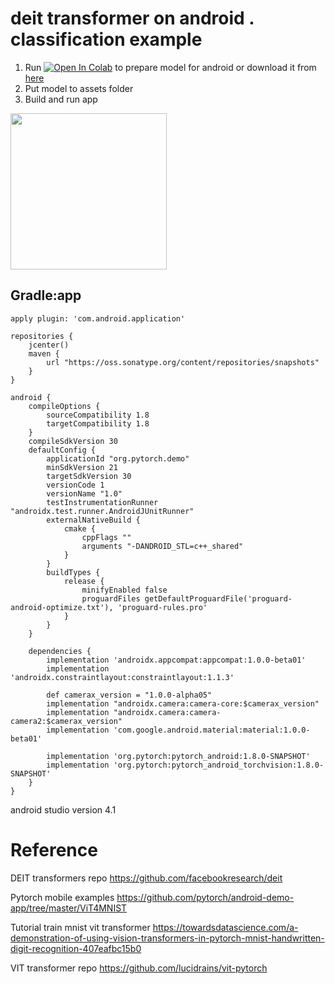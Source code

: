 # deit transformer on android . classification example
1. Run 
[![Open In Colab](https://colab.research.google.com/assets/colab-badge.svg)](https://colab.research.google.com/github/ZackPashkin/deit-transformer-on-android-.-classification/blob/main/quantized_model_preparaion_transformer_deit.ipynb) to prepare model for android or download it from [here](https://storage.googleapis.com/clipnetgan/deit_tiny_android/fbdeit.pt)
2. Put model to assets folder
3. Build and run app

[<img src="https://github.com/ZackPashkin/deit-transformer-on-android-.-classification/blob/main/example_deit_classifier.gif" width="250"/>](https://github.com/ZackPashkin/deit-transformer-on-android-.-classification/blob/main/example_deit_classifier.gif)


## Gradle:app
```
apply plugin: 'com.android.application'

repositories {
    jcenter()
    maven {
        url "https://oss.sonatype.org/content/repositories/snapshots"
    }
}

android {
    compileOptions {
        sourceCompatibility 1.8
        targetCompatibility 1.8
    }
    compileSdkVersion 30
    defaultConfig {
        applicationId "org.pytorch.demo"
        minSdkVersion 21
        targetSdkVersion 30
        versionCode 1
        versionName "1.0"
        testInstrumentationRunner "androidx.test.runner.AndroidJUnitRunner"
        externalNativeBuild {
            cmake {
                cppFlags ""
                arguments "-DANDROID_STL=c++_shared"
            }
        }
        buildTypes {
            release {
                minifyEnabled false
                proguardFiles getDefaultProguardFile('proguard-android-optimize.txt'), 'proguard-rules.pro'
            }
        }
    }

    dependencies {
        implementation 'androidx.appcompat:appcompat:1.0.0-beta01'
        implementation 'androidx.constraintlayout:constraintlayout:1.1.3'

        def camerax_version = "1.0.0-alpha05"
        implementation "androidx.camera:camera-core:$camerax_version"
        implementation "androidx.camera:camera-camera2:$camerax_version"
        implementation 'com.google.android.material:material:1.0.0-beta01'

        implementation 'org.pytorch:pytorch_android:1.8.0-SNAPSHOT'
        implementation 'org.pytorch:pytorch_android_torchvision:1.8.0-SNAPSHOT'
    }
}

```
android studio version 4.1

# Reference
DEIT transformers repo
https://github.com/facebookresearch/deit

Pytorch mobile examples
https://github.com/pytorch/android-demo-app/tree/master/ViT4MNIST

Tutorial train mnist vit transformer
https://towardsdatascience.com/a-demonstration-of-using-vision-transformers-in-pytorch-mnist-handwritten-digit-recognition-407eafbc15b0

VIT transformer repo
https://github.com/lucidrains/vit-pytorch


